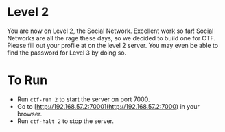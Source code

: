 # Level 2

You are now on Level 2, the Social Network. Excellent work so far!
Social Networks are all the rage these days, so we decided to build
one for CTF. Please fill out your profile at on the level 2 server.
You may even be able to find the password for Level 3 by doing so.

# To Run

* Run `ctf-run 2` to start the server on port 7000.
* Go to [http://192.168.57.2:7000](http://192.168.57.2:7000) in your browser.
* Run `ctf-halt 2` to stop the server.
